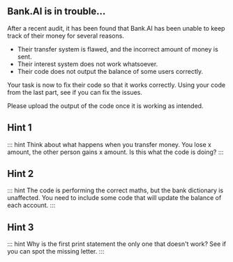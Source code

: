 ## Bank.AI is in trouble...
After a recent audit, it has been found that Bank.AI has been unable to keep track of their money for several reasons.
- Their transfer system is flawed, and the incorrect amount of money is sent.
- Their interest system does not work whatsoever.
- Their code does not output the balance of some users correctly.

Your task is now to fix their code so that it works correctly. Using your code from the last part, see if you can fix the issues.

Please upload the output of the code once it is working as intended.
## Hint 1
::: hint
Think about what happens when you transfer money. You lose x amount, the other person gains x amount. Is this what the code is doing?
:::
## Hint 2
::: hint
The code is performing the correct maths, but the bank dictionary is unaffected. You need to include some code that will update the balance of each account.
:::
## Hint 3
::: hint
Why is the first print statement the only one that doesn't work? See if you can spot the missing letter.
:::